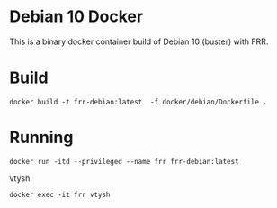 # Debian 10 Docker

This is a binary docker container build of Debian 10 (buster) with FRR.

# Build

```
docker build -t frr-debian:latest  -f docker/debian/Dockerfile .
```

# Running

```
docker run -itd --privileged --name frr frr-debian:latest
```

vtysh
```
docker exec -it frr vtysh
```
